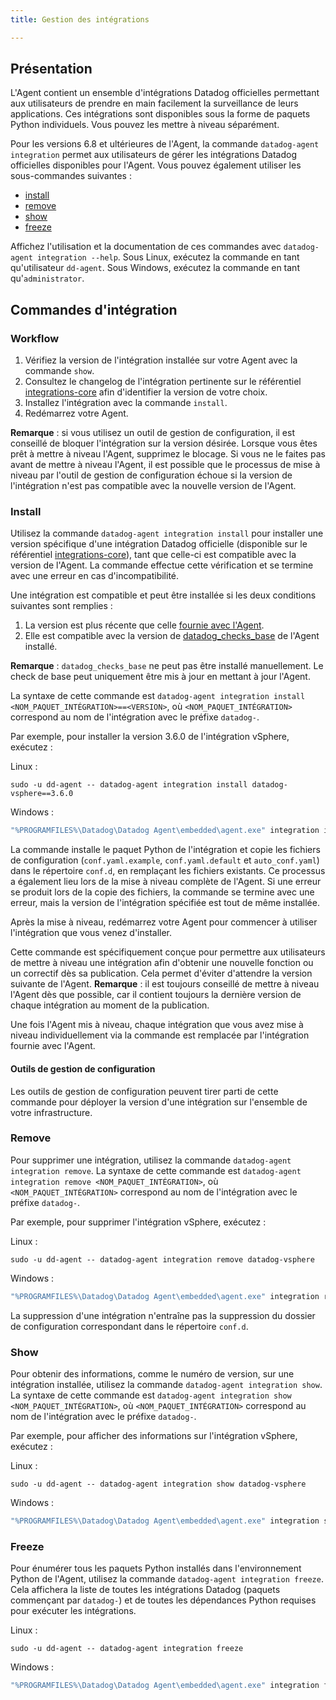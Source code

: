 ```yaml
---
title: Gestion des intégrations

---
```


## Présentation

L'Agent contient un ensemble d'intégrations Datadog officielles permettant aux utilisateurs de prendre en main facilement la surveillance de leurs applications. Ces intégrations sont disponibles sous la forme de paquets Python individuels. Vous pouvez les mettre à niveau séparément.

Pour les versions 6.8 et ultérieures de l'Agent, la commande `datadog-agent integration` permet aux utilisateurs de gérer les intégrations Datadog officielles disponibles pour l'Agent. Vous pouvez également utiliser les sous-commandes suivantes :

 * [install](#install)
 * [remove](#remove)
 * [show](#show)
 * [freeze](#freeze)

Affichez l'utilisation et la documentation de ces commandes avec `datadog-agent integration --help`.
Sous Linux, exécutez la commande en tant qu'utilisateur `dd-agent`. Sous Windows, exécutez la commande en tant qu'`administrator`.

## Commandes d'intégration

### Workflow

1. Vérifiez la version de l'intégration installée sur votre Agent avec la commande `show`.
2. Consultez le changelog de l'intégration pertinente sur le référentiel [integrations-core][1] afin d'identifier la version de votre choix.
3. Installez l'intégration avec la commande `install`.
4. Redémarrez votre Agent.

**Remarque** : si vous utilisez un outil de gestion de configuration, il est conseillé de bloquer l'intégration sur la version désirée. Lorsque vous êtes prêt à mettre à niveau l'Agent, supprimez le blocage. Si vous ne le faites pas avant de mettre à niveau l'Agent, il est possible que le processus de mise à niveau par l'outil de gestion de configuration échoue si la version de l'intégration n'est pas compatible avec la nouvelle version de l'Agent.

### Install

Utilisez la commande `datadog-agent integration install` pour installer une version spécifique d'une intégration Datadog officielle (disponible sur le référentiel [integrations-core][1]), tant que celle-ci est compatible avec la version de l'Agent. La commande effectue cette vérification et se termine avec une erreur en cas d'incompatibilité.

Une intégration est compatible et peut être installée si les deux conditions suivantes sont remplies :

1. La version est plus récente que celle [fournie avec l'Agent][2].
2. Elle est compatible avec la version de [datadog_checks_base][3] de l'Agent installé.

**Remarque** : `datadog_checks_base` ne peut pas être installé manuellement. Le check de base peut uniquement être mis à jour en mettant à jour l'Agent.

La syntaxe de cette commande est `datadog-agent integration install <NOM_PAQUET_INTÉGRATION>==<VERSION>`, où `<NOM_PAQUET_INTÉGRATION>` correspond au nom de l'intégration avec le préfixe `datadog-`.

Par exemple, pour installer la version 3.6.0 de l'intégration vSphere, exécutez :

Linux :

```shell
sudo -u dd-agent -- datadog-agent integration install datadog-vsphere==3.6.0
```

Windows :

```powershell
"%PROGRAMFILES%\Datadog\Datadog Agent\embedded\agent.exe" integration install datadog-vsphere==3.6.0
```

La commande installe le paquet Python de l'intégration et copie les fichiers de configuration (`conf.yaml.example`, `conf.yaml.default` et `auto_conf.yaml`) dans le répertoire `conf.d`, en remplaçant les fichiers existants. Ce processus a également lieu lors de la mise à niveau complète de l'Agent. Si une erreur se produit lors de la copie des fichiers, la commande se termine avec une erreur, mais la version de l'intégration spécifiée est tout de même installée.

Après la mise à niveau, redémarrez votre Agent pour commencer à utiliser l'intégration que vous venez d'installer.

Cette commande est spécifiquement conçue pour permettre aux utilisateurs de mettre à niveau une intégration afin d'obtenir une nouvelle fonction ou un correctif dès sa publication. Cela permet d'éviter d'attendre la version suivante de l'Agent. **Remarque** : il est toujours conseillé de mettre à niveau l'Agent dès que possible, car il contient toujours la dernière version de chaque intégration au moment de la publication.

Une fois l'Agent mis à niveau, chaque intégration que vous avez mise à niveau individuellement via la commande est remplacée par l'intégration fournie avec l'Agent.

#### Outils de gestion de configuration

Les outils de gestion de configuration peuvent tirer parti de cette commande pour déployer la version d'une intégration sur l'ensemble de votre infrastructure.

### Remove

Pour supprimer une intégration, utilisez la commande `datadog-agent integration remove`. La syntaxe de cette commande est `datadog-agent integration remove <NOM_PAQUET_INTÉGRATION>`, où `<NOM_PAQUET_INTÉGRATION>` correspond au nom de l'intégration avec le préfixe `datadog-`.

Par exemple, pour supprimer l'intégration vSphere, exécutez :

Linux :

```shell
sudo -u dd-agent -- datadog-agent integration remove datadog-vsphere
```

Windows :

```powershell
"%PROGRAMFILES%\Datadog\Datadog Agent\embedded\agent.exe" integration remove datadog-vsphere
```

La suppression d'une intégration n'entraîne pas la suppression du dossier de configuration correspondant dans le répertoire `conf.d`.

### Show

Pour obtenir des informations, comme le numéro de version, sur une intégration installée, utilisez la commande `datadog-agent integration show`. La syntaxe de cette commande est `datadog-agent integration show <NOM_PAQUET_INTÉGRATION>`, où `<NOM_PAQUET_INTÉGRATION>` correspond au nom de l'intégration avec le préfixe `datadog-`.

Par exemple, pour afficher des informations sur l'intégration vSphere, exécutez :

Linux :

```shell
sudo -u dd-agent -- datadog-agent integration show datadog-vsphere
```

Windows :

```powershell
"%PROGRAMFILES%\Datadog\Datadog Agent\embedded\agent.exe" integration show datadog-vsphere
```

### Freeze

Pour énumérer tous les paquets Python installés dans l'environnement Python de l'Agent, utilisez la commande `datadog-agent integration freeze`. Cela affichera la liste de toutes les intégrations Datadog (paquets commençant par `datadog-`) et de toutes les dépendances Python requises pour exécuter les intégrations.

Linux :

```text
sudo -u dd-agent -- datadog-agent integration freeze
```

Windows :

```powershell
"%PROGRAMFILES%\Datadog\Datadog Agent\embedded\agent.exe" integration freeze
```

[1]: https://github.com/DataDog/integrations-core
[2]: https://github.com/DataDog/integrations-core/blob/master/AGENT_INTEGRATIONS.md
[3]: https://github.com/DataDog/integrations-core/tree/master/datadog_checks_base
